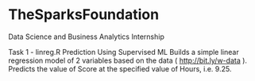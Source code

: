 # TheSparksFoundation
Data Science and Business Analytics Internship

Task 1 - linreg.R
Prediction Using Supervised ML
Builds a simple linear regression model of 2 variables based on the data ( http://bit.ly/w-data ). 
Predicts the value of Score at the specified value of Hours, i.e. 9.25.
